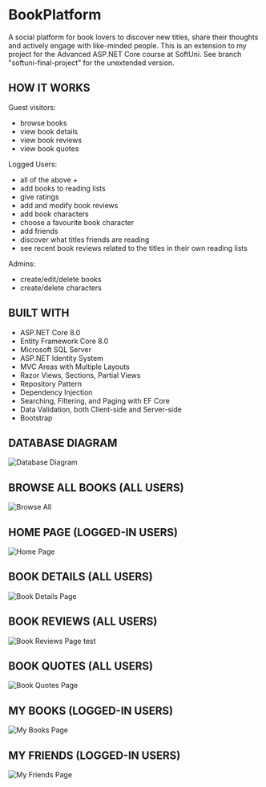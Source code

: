 # BookPlatform
A social platform for book lovers to discover new titles, share their thoughts and actively engage with like-minded people. 
This is an extension to my project for the Advanced ASP.NET Core course at SoftUni. 
See branch "softuni-final-project" for the unextended version.

## HOW IT WORKS
Guest visitors:
- browse books
- view book details
- view book reviews
- view book quotes

Logged Users:
- all of the above +
- add books to reading lists
- give ratings
- add and modify book reviews
- add book characters
- choose a favourite book character
- add friends
- discover what titles friends are reading
- see recent book reviews related to the titles in their own reading lists

Admins:
- create/edit/delete books
- create/delete characters

## BUILT WITH
- ASP.NET Core 8.0
- Entity Framework Core 8.0
- Microsoft SQL Server
- ASP.NET Identity System
- MVC Areas with Multiple Layouts
- Razor Views, Sections, Partial Views
- Repository Pattern
- Dependency Injection
- Searching, Filtering, and Paging with EF Core
- Data Validation, both Client-side and Server-side
- Bootstrap

## DATABASE DIAGRAM
![Database Diagram](https://github.com/user-attachments/assets/abdfe1ff-dbc8-4f50-a18b-3fb76ff295e7)

## BROWSE ALL BOOKS (ALL USERS)
![Browse All](https://github.com/user-attachments/assets/9cedf9aa-93a8-42c3-9cc7-7a8fdb05b199)

## HOME PAGE (LOGGED-IN USERS)
![Home Page](https://github.com/user-attachments/assets/ba0814d9-d235-41f4-a958-9a925f90b2f2)

## BOOK DETAILS (ALL USERS)
![Book Details Page](https://github.com/user-attachments/assets/b923ae0d-ef4e-48d0-98b3-19171df28ada)

## BOOK REVIEWS (ALL USERS)
![Book Reviews Page test](https://github.com/user-attachments/assets/f4acf59d-ba21-4cc6-b8bb-d0a6bd5f163f)

## BOOK QUOTES (ALL USERS)
![Book Quotes Page](https://github.com/user-attachments/assets/8e8adf89-9029-4770-bad2-489157750ea7)

## MY BOOKS (LOGGED-IN USERS)
![My Books Page](https://github.com/user-attachments/assets/695f8516-7061-415a-bf52-7a4001f4d725)

## MY FRIENDS (LOGGED-IN USERS)
![My Friends Page](https://github.com/user-attachments/assets/2357521f-7267-4376-87fb-0d857aa4c8bd)









